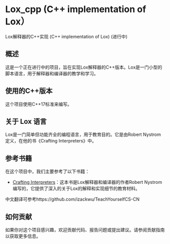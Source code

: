 # Lox_cpp (C++ implementation of Lox）

Lox解释器的C++实现 (C++ implementation of Lox) (进行中)

## 概述

这是一个正在进行中的项目，旨在实现Lox解释器的C++版本。Lox是一门小型的脚本语言，用于解释器和编译器的教学和学习。

## 使用的C++版本

这个项目使用C++17标准来编写。

## 关于 Lox 语言

Lox是一门简单但功能齐全的编程语言，用于教育目的。它是由Robert Nystrom定义，在他的书《Crafting Interpreters》中。

## 参考书籍

在这个项目中，我们主要参考了以下书籍：

- [Crafting Interpreters](https://craftinginterpreters.com/)：这本书是Lox解释器和编译器的作者Robert Nystrom编写的，它提供了深入的关于Lox的解释和实现细节的教育材料。

中文翻译可参考https://github.com/izackwu/TeachYourselfCS-CN

## 如何贡献

如果你对这个项目感兴趣，欢迎贡献代码、报告问题或提出建议。请参阅贡献指南以获取更多信息。
